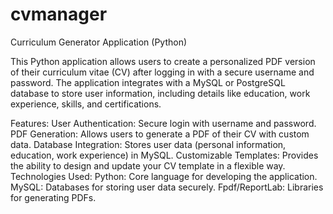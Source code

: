 # cvmanager
Curriculum Generator Application (Python)

This Python application allows users to create a personalized PDF version of their curriculum vitae (CV) after logging in with a secure username and password. The application integrates with a MySQL or PostgreSQL database to store user information, including details like education, work experience, skills, and certifications.

Features:
User Authentication: Secure login with username and password.
PDF Generation: Allows users to generate a PDF of their CV with custom data.
Database Integration: Stores user data (personal information, education, work experience) in MySQL.
Customizable Templates: Provides the ability to design and update your CV template in a flexible way.
Technologies Used:
Python: Core language for developing the application.
MySQL: Databases for storing user data securely.
Fpdf/ReportLab: Libraries for generating PDFs.
